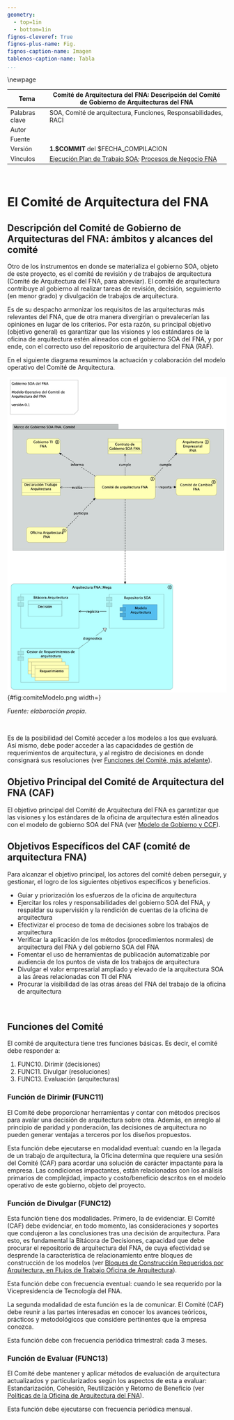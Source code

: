 ```yaml
---
geometry:
  - top=1in
  - bottom=1in
fignos-cleveref: True
fignos-plus-name: Fig.
fignos-caption-name: Imagen
tablenos-caption-name: Tabla
...
```


<div style="page-break-before: always;"></div>
\newpage

| Tema           | Comité de Arquitectura del FNA: **Descripción del Comité de Gobierno de Arquitecturas del FNA** |
|----------------|------------------------------------------------------------------|
| Palabras clave | SOA, Comité de arquitectura, Funciones, Responsabilidades, RACI  |
| Autor          |                                                                  |
| Fuente         |                                                                  |
| Versión        | **1.$COMMIT** del $FECHA_COMPILACION                             |
| Vínculos       | [Ejecución Plan de Trabajo SOA](onenote:#N001d.sharepoint.com); [Procesos de Negocio FNA](onenote:#N003a.com)|

<br>

# El Comité de Arquitectura del FNA
## Descripción del Comité de Gobierno de Arquitecturas del FNA: ámbitos y alcances del comité
Otro de los instrumentos en donde se materializa el gobierno SOA, objeto de este proyecto, es el comité de revisión y de trabajos de arquitectura (Comité de Arquitectura del FNA, para abreviar). El comité de arquitectura contribuye al gobierno al realizar tareas de revisión, decisión, seguimiento (en menor grado) y divulgación de trabajos de arquitectura. 

Es de su despacho armonizar los requisitos de las arquitecturas más relevantes del FNA, que de otra manera divergirían o prevalecerían las opiniones en lugar de los criterios. Por esta razón, su principal objetivo (objetivo general) es garantizar que las visiones y los estándares de la oficina de arquitectura estén alineados con el gobierno SOA del FNA, y por ende, con el correcto uso del repositorio de arquitectura del FNA (RAF). 

En el siguiente diagrama resumimos la actuación y colaboración del modelo operativo del Comité de Arquitectura. 

![Comité de Arquitectura en colaboración y cumplimiento con otras áreas del FNA.](images/comiteModelo.png){#fig:comiteModelo.png width=}

_Fuente: elaboración propia._

<br>

Es de la posibilidad del Comité acceder a los modelos a los que evaluará. Así mismo, debe poder acceder a las capacidades de gestión de requerimientos de arquitectura, y al registro de decisiones en donde consignará sus resoluciones (ver [Funciones del Comité, más adelante](https://stefaninilatam.sharepoint.com/SitePages/Home.aspx)).


## Objetivo Principal del Comité de Arquitectura del FNA (CAF)
El objetivo principal del Comité de Arquitectura del FNA es garantizar que las visiones y los estándares de la oficina de arquitectura estén alineados con el modelo de gobierno SOA del FNA (ver [Modelo de Gobierno y CCF](onenote:#N003a.com)). 

## Objetivos Específicos del CAF (comité de arquitectura FNA)
Para alcanzar el objetivo principal, los actores del comité deben perseguir, y gestionar, el logro de los siguientes objetivos específicos y beneficios.

* Guiar y priorización los esfuerzos de la oficina de arquitectura
* Ejercitar los roles y responsabilidades del gobierno SOA del FNA, y respaldar su supervisión y la rendición de cuentas de la oficina de arquitectura
* Efectivizar el proceso de toma de decisiones sobre los trabajos de arquitectura
* Verificar la aplicación de los métodos (procedimientos normales) de arquitectura del FNA y del gobierno SOA del FNA
* Fomentar el uso de herramientas de publicación automatizable por audiencia de los puntos de vista de los trabajos de arquitectura
* Divulgar el valor empresarial ampliado y elevado de la arquitectura SOA a las áreas relacionadas con TI del FNA
* Procurar la visibilidad de las otras áreas del FNA del trabajo de la oficina de arquitectura 

<br>

## Funciones del Comité
El comité de arquitectura tiene tres funciones básicas. Es decir, el comité debe responder a: 

1. FUNC10. Dirimir (decisiones)
1. FUNC11. Divulgar (resoluciones)
1. FUNC13. Evaluación (arquitecturas)

### Función de Dirimir (FUNC11)
El Comité debe proporcionar herramientas y contar con métodos precisos para avalar una decisión de arquitectura sobre otra. Además, en arreglo al principio de paridad y ponderación, las decisiones de arquitectura no pueden generar ventajas a terceros por los diseños propuestos.

Esta función debe ejecutarse en modalidad eventual: cuando en la llegada de un trabajo de arquitectura, la Oficina determina que requiere una sesión del Comité (CAF) para acordar una solución de carácter impactante para la empresa. Las condiciones impactantes, están relacionadas con los análisis primarios de complejidad, impacto y costo/beneficio descritos en el modelo operativo de este gobierno, objeto del proyecto.

### Función de Divulgar (FUNC12)
Esta función tiene dos modalidades. Primero, la de evidenciar. El Comité (CAF) debe evidenciar, en todo momento, las consideraciones y soportes que condujeron a las conclusiones tras una decisión de arquitectura. Para esto, es fundamental la Bitácora de Decisiones, capacidad que debe procurar el repositorio de arquitectura del FNA, de cuya efectividad se desprende la característica de relacionamiento entre bloques de construcción de los modelos (ver [Bloques de Construcción Requeridos por Arquitectura, en Flujos de Trabajo Oficina de Arquitectura](onenote:#N003a.com)).

Esta función debe con frecuencia eventual: cuando le sea requerido por la Vicepresidencia de Tecnología del FNA.

La segunda modalidad de esta función es la de comunicar. El Comité (CAF) debe reunir a las partes interesadas en conocer los avances teóricos, prácticos y metodológicos que considere pertinentes que la empresa conozca.

Esta función debe con frecuencia periódica trimestral: cada 3 meses.

### Función de Evaluar (FUNC13)
El Comité debe mantener y aplicar métodos de evaluación de arquitectura actualizados y particularizados según los aspectos de esta a evaluar: Estandarización, Cohesión, Reutilización y Retorno de Beneficio (ver [Políticas de la Oficina de Arquitectura del FNA](https://stefaninilatam.sharepoint.com/SitePages/Home.aspx)).

Esta función debe ejecutarse con frecuencia periódica mensual.

<br>

